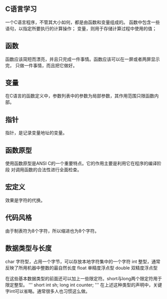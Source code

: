 ## C语言学习
一个C语言程序，不管其大小如何，都是由函数和变量组成的。
函数中包含一些语句，以指定所要执行的计算操作；
变量，则用于存储计算过程中使用的值；

## 函数
函数应该简短而漂亮，并且只完成一件事情。函数应该可以在一屏或者两屏显示完，
只做一件事情，而且把它做好。

## 变量
在C语言的函数定义中，参数列表中的参数为局部参数，其作用范围只限函数内部。

## 指针
指针，是记录变量地址的变量。

## 函数原型
使用函数原型是ANSI C的一个重要特点。它的作用主要是利用它在程序的编译阶段
对调用函数的合法性进行全面检查。

## 宏定义
效果是字符的代换。

## 代码风格
由于制表符为8个字符，所以缩进也为8个字符。

## 数据类型与长度
char 字符型，占用一个字节，可以存放本地字符集中的一个字符
int 整型，通常反映了所用机器中整数的最自然长度
float 单精度浮点型
double 双精度浮点型

在这些基本数据类型的前面还可以加上一些限定符。short与long两个限定符用于限定整型。
'''
short int sh;
long int counter;
'''
在上述这种类型的声明中，关键字int可以省略。通常很多人也习惯这么做。
